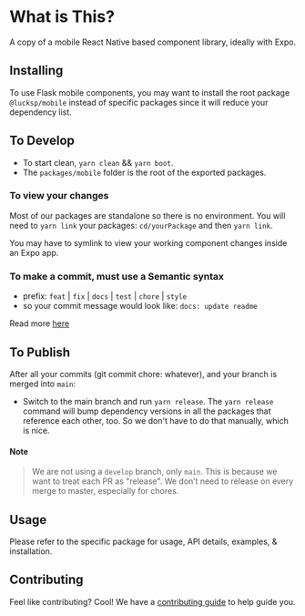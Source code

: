 # What is This?

A copy of a mobile React Native based component library, ideally with Expo.


## Installing

To use Flask mobile components, you may want to install the root package
`@lucksp/mobile` instead of specific packages since it will reduce your
dependency list.

## To Develop

- To start clean, `yarn clean` && `yarn boot`.
- The `packages/mobile` folder is the root of the exported packages.

### To view your changes

Most of our packages are standalone so there is no environment. You will need to
`yarn link` your packages: `cd/yourPackage` and then `yarn link`.

You may have to symlink to view your working component changes inside an Expo app.

### To make a commit, must use a Semantic syntax

- prefix: `feat` | `fix` | `docs` | `test` | `chore` | `style`
- so your commit message would look like: `docs: update readme`

Read more
[here](https://github.com/conventional-changelog/commitlint/#what-is-commitlint)


## To Publish

After all your commits (git commit chore: whatever), and your branch is merged
into `main`:

- Switch to the main branch and run `yarn release`. The `yarn release` command
  will bump dependency versions in all the packages that reference each other,
  too. So we don't have to do that manually, which is nice.

#### Note

> We are not using a `develop` branch, only `main`. This is because we want to
> treat each PR as "release". We don’t need to release on every merge to master,
> especially for chores.

## Usage

Please refer to the specific package for usage, API details, examples, &
installation.


## Contributing

Feel like contributing? Cool! We have a [contributing guide](./CONTRIBUTING.md)
to help guide you.
